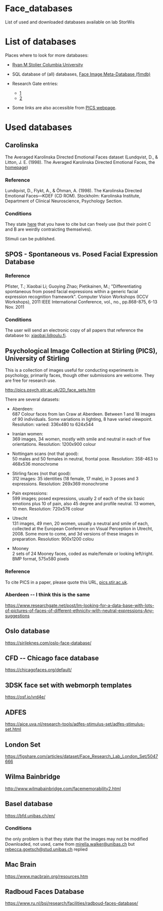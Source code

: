 # Face_databases
List of used and downloaded databases available on lab StorWis


# List of databases

Places where to look for more databases:

* [Ryan M Stolier
Columbia University](https://rystoli.github.io/FSTC.html)

* SQL database of (all) databases, [
Face Image Meta-Database (fimdb)](https://clffwrkmn.net/search.php?username=cliffwor_guest&password=cliffwor_guest&database=cliffwor_mysql&qsource=&qacronym=&qdownload=&qcategories=&qnotes=&qreference=&qnimgs=&qnimgs_min=&qnimgs_max=&qsets=&qsets_min=&qsets_max=&qnimcat=&qnimcat_min=&qnimcat_max=&qsubs=&qsubs_min=&qsubs_max=&qf=&qf_min=&qf_max=&qm=&qm_min=&qm_max=&qnviewpts=&qnviewpts_min=&qnviewpts_max=&qneu=&qneu_min=&qneu_max=&qnonneu=&qnonneu_min=&qnonneu_max=&submit=Submit+Query)

* Research Gate entries:
   * [1](https://www.researchgate.net/post/Does_sombeody_know_a_large_database_of_human_faces_which_one_can_use_for_research_purposes)
   * [2](https://www.researchgate.net/post/Im-looking-for-a-data-base-with-lots-of-pictures-of-faces-of-different-ethnicity-with-neutral-expressions-Any-suggestions)
   
* Some links are also accessible from [PICS webpage](http://pics.psych.stir.ac.uk/Other_face_databases.htm).


# Used databases
## Carolinska 
The Averaged Karolinska Directed Emotional Faces dataset (Lundqvist, D., & Litton, J. E. (1998). The Averaged Karolinska Directed Emotional Faces, the [homepage](https://kdef.se/home/aboutKDEF.html))

### Reference
Lundqvist, D., Flykt, A., & Öhman, A. (1998). The Karolinska Directed Emotional Faces—KDEF (CD ROM). Stockholm: Karolinska Institute, Department of Clinical Neuroscience, Psychology Section.

### Conditions
They state [here](https://www.kdef.se/home/using%20and%20publishing%20kdef%20and%20akdef.html) that you have to cite but can freely use (but their point C and B are weirdly contraicting themselves).

Stimuli can be published.

## SPOS - Spontaneous vs. Posed Facial Expression Database

### Reference
Pfister, T.; Xiaobai Li; Guoying Zhao; Pietikainen, M.; "Differentiating spontaneous from posed facial expressions within a generic facial expression recognition framework". Computer Vision Workshops (ICCV Workshops), 2011 IEEE International Conference, vol., no., pp.868-875, 6-13 Nov. 2011

### Conditions
The user will send an electronic copy of all papers that reference the database to: xiaobai.li@oulu.fi.


## Psychological Image Collection at Stirling (PICS), University of Stirling
This is a collection of images useful for conducting experiments in psychology, primarily faces, though other submissions are welcome. They are free for research use.

http://pics.psych.stir.ac.uk/2D_face_sets.htm 

There are several datasets:
* Aberdeen:  
      687 Colour faces from Ian Craw at Aberdeen. Between 1 and 18 images of 90 individuals.  Some variations in lighting, 8 have varied viewpoint. Resolution: varied: 336x480 to 624x544
      
* Iranian women:  
      369 images, 34 women, mostly with smile and neutral in each of five orientations. Resolution: 1200x900 colour

* Nottingam scans (not that good):  
      50 males and 50 females in neutral, frontal pose. Resolution: 358-463 to 468x536 monochrome

* Stirling faces (not that good):  
      312 images: 35 identities (18 female, 17 male), in 3 poses and 3 expressions. Resolution: 269x369 monochrome
* Pain expressions:  
      599 images; posed expressions, usually 2 of each of the six basic emotions plus 10 of pain, also 45 degree and profile neutral. 13 women, 10 men. Resolution: 720x576 colour
* Utrecht  
      131 images, 49 men, 20 women, usually a neutral and smile of each, collected at the European Conference on Visual Perception in Utrecht, 2008.  Some more to come, and 3d versions of these images in preparation. Resolution: 900x1200 colou
* Mooney  
      2 sets of 24 Mooney faces, coded as male/female or looking left/right.  BMP format, 575x580 pixels

### Reference
To cite PICS in a paper, please quote this URL, [pics.stir.ac.uk](pics.stir.ac.uk).

### Aberdeen -- I think this is the same
https://www.researchgate.net/post/Im-looking-for-a-data-base-with-lots-of-pictures-of-faces-of-different-ethnicity-with-neutral-expressions-Any-suggestions 


## Oslo database
https://sirileknes.com/oslo-face-database/ 


## CFD -- Chicago face database
https://chicagofaces.org/default/ 

## 3DSK face set with webmorph templates
https://osf.io/vrd4e/ 

## ADFES
https://aice.uva.nl/research-tools/adfes-stimulus-set/adfes-stimulus-set.html 

## London Set
https://figshare.com/articles/dataset/Face_Research_Lab_London_Set/5047666 

## Wilma Bainbridge
http://www.wilmabainbridge.com/facememorability2.html 


## Basel database 
https://bfd.unibas.ch/en/ 
### Conditions
the only problem is that they state that the images may not be modified
Downloaded, not used, came from mirella.walker@unibas.ch but rebecca.goetsch@stud.unibas.ch replied

## Mac Brain
https://www.macbrain.org/resources.htm 

## Radboud Faces Database

https://www.ru.nl/bsi/research/facilities/radboud-faces-database/ 
